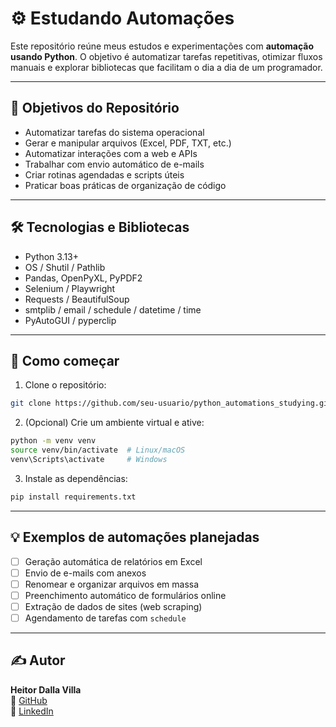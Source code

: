 # ⚙️ Estudando Automações

Este repositório reúne meus estudos e experimentações com **automação usando Python**. O objetivo é automatizar tarefas repetitivas, otimizar fluxos manuais e explorar bibliotecas que facilitam o dia a dia de um programador.

---

## 📌 Objetivos do Repositório

- Automatizar tarefas do sistema operacional
- Gerar e manipular arquivos (Excel, PDF, TXT, etc.)
- Automatizar interações com a web e APIs
- Trabalhar com envio automático de e-mails
- Criar rotinas agendadas e scripts úteis
- Praticar boas práticas de organização de código

---

## 🛠️ Tecnologias e Bibliotecas

- Python 3.13+
- OS / Shutil / Pathlib
- Pandas, OpenPyXL, PyPDF2
- Selenium / Playwright
- Requests / BeautifulSoup
- smtplib / email / schedule / datetime / time
- PyAutoGUI / pyperclip

---

## 🚀 Como começar

1. Clone o repositório:
```bash
git clone https://github.com/seu-usuario/python_automations_studying.git
```

2. (Opcional) Crie um ambiente virtual e ative:
```bash
python -m venv venv
source venv/bin/activate  # Linux/macOS
venv\Scripts\activate     # Windows
```

3. Instale as dependências:
```bash
pip install requirements.txt
```

---

## 💡 Exemplos de automações planejadas

- [ ] Geração automática de relatórios em Excel
- [ ] Envio de e-mails com anexos
- [ ] Renomear e organizar arquivos em massa
- [ ] Preenchimento automático de formulários online
- [ ] Extração de dados de sites (web scraping)
- [ ] Agendamento de tarefas com `schedule`

---

## ✍️ Autor

**Heitor Dalla Villa**  
🔗 [GitHub](https://github.com/heitordalla)  
🔗 [LinkedIn](https://www.linkedin.com/in/heitordallavilla)  
